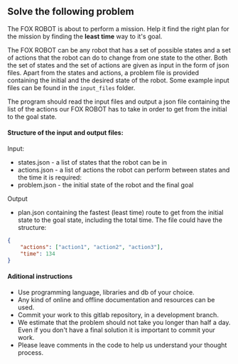 ## Solve the following problem

The FOX ROBOT is about to perform a mission. Help it find the right plan for the mission by finding the **least time** way to it's goal.

The FOX ROBOT can be any robot that has a set of possible states and a set of actions that the robot can do to change from one state to the other. Both the set of states and the set of actions are given as input in the form of json files.
Apart from the states and actions, a problem file is provided containing the initial and the desired state of the robot.
Some example input files can be found in the `input_files` folder.

The program should read the input files and output a json file containing the list of the actions our FOX ROBOT has to take in order to get from the initial to the goal state.

#### Structure of the input and output files:

Input:
* states.json  - a list of states that the robot can be in
* actions.json - a list of actions the robot can perform between states and the time it is required:
* problem.json - the initial state of the robot and the final goal

Output 
* plan.json containing the fastest (least time) route to get from the initial state to the goal state, including the total time. The file could have the structure:
```json
{
    "actions": ["action1", "action2", "action3"],
    "time": 134
}
```

#### Aditional instructions

* Use programming language, libraries and db of your choice.
* Any kind of online and offline documentation and resources can be used.
* Commit your work to this gitlab repository, in a development branch.
* We estimate that the problem should not take you longer than half a day.
Even if you don't have a final solution it is important to commit your work.
* Please leave comments in the code to help us understand your thought process.
